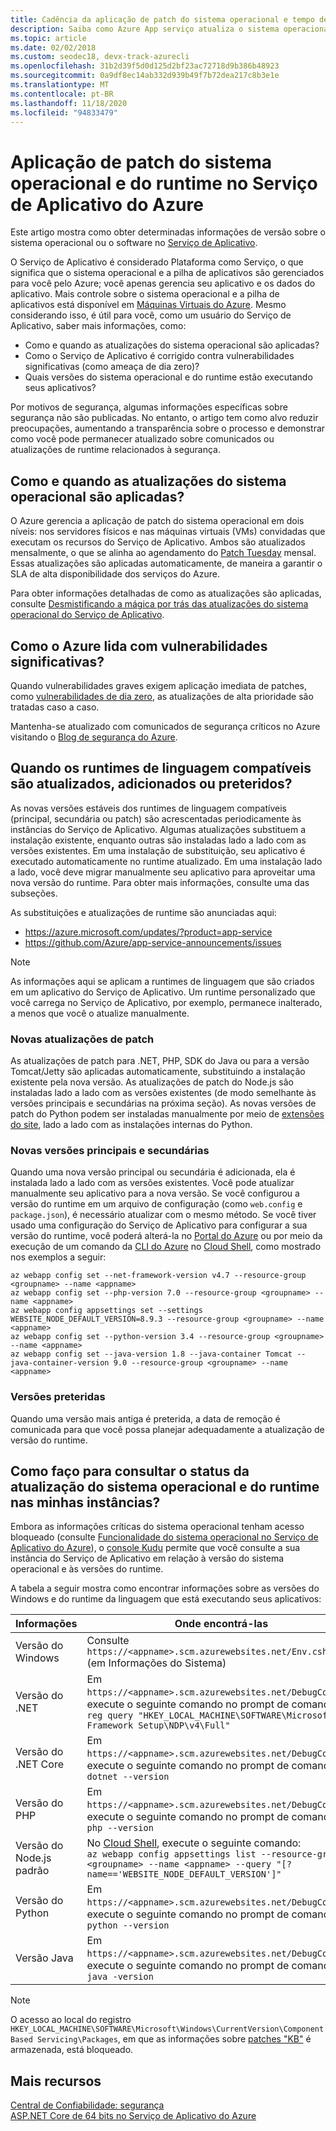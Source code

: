 ```yaml
---
title: Cadência da aplicação de patch do sistema operacional e tempo de execução
description: Saiba como Azure App serviço atualiza o sistema operacional e os tempos de execução, os tempos de execução e o nível de patch que seus aplicativos têm e como você pode obter comunicados de atualização.
ms.topic: article
ms.date: 02/02/2018
ms.custom: seodec18, devx-track-azurecli
ms.openlocfilehash: 31b2d39f5d0d125d2bf23ac72718d9b386b48923
ms.sourcegitcommit: 0a9df8ec14ab332d939b49f7b72dea217c8b3e1e
ms.translationtype: MT
ms.contentlocale: pt-BR
ms.lasthandoff: 11/18/2020
ms.locfileid: "94833479"
---
```

# <a name="os-and-runtime-patching-in-azure-app-service"></a>Aplicação de patch do sistema operacional e do runtime no Serviço de Aplicativo do Azure

Este artigo mostra como obter determinadas informações de versão sobre o sistema operacional ou o software no [Serviço de Aplicativo](overview.md). 

O Serviço de Aplicativo é considerado Plataforma como Serviço, o que significa que o sistema operacional e a pilha de aplicativos são gerenciados para você pelo Azure; você apenas gerencia seu aplicativo e os dados do aplicativo. Mais controle sobre o sistema operacional e a pilha de aplicativos está disponível em [Máquinas Virtuais do Azure](../virtual-machines/index.yml). Mesmo considerando isso, é útil para você, como um usuário do Serviço de Aplicativo, saber mais informações, como:

-   Como e quando as atualizações do sistema operacional são aplicadas?
-   Como o Serviço de Aplicativo é corrigido contra vulnerabilidades significativas (como ameaça de dia zero)?
-   Quais versões do sistema operacional e do runtime estão executando seus aplicativos?

Por motivos de segurança, algumas informações específicas sobre segurança não são publicadas. No entanto, o artigo tem como alvo reduzir preocupações, aumentando a transparência sobre o processo e demonstrar como você pode permanecer atualizado sobre comunicados ou atualizações de runtime relacionados à segurança.

## <a name="how-and-when-are-os-updates-applied"></a>Como e quando as atualizações do sistema operacional são aplicadas?

O Azure gerencia a aplicação de patch do sistema operacional em dois níveis: nos servidores físicos e nas máquinas virtuais (VMs) convidadas que executam os recursos do Serviço de Aplicativo. Ambos são atualizados mensalmente, o que se alinha ao agendamento do [Patch Tuesday](/security-updates/) mensal. Essas atualizações são aplicadas automaticamente, de maneira a garantir o SLA de alta disponibilidade dos serviços do Azure. 

Para obter informações detalhadas de como as atualizações são aplicadas, consulte [Desmistificando a mágica por trás das atualizações do sistema operacional do Serviço de Aplicativo](https://azure.github.io/AppService/2018/01/18/Demystifying-the-magic-behind-App-Service-OS-updates.html).

## <a name="how-does-azure-deal-with-significant-vulnerabilities"></a>Como o Azure lida com vulnerabilidades significativas?

Quando vulnerabilidades graves exigem aplicação imediata de patches, como [vulnerabilidades de dia zero](https://wikipedia.org/wiki/Zero-day_(computing)), as atualizações de alta prioridade são tratadas caso a caso.

Mantenha-se atualizado com comunicados de segurança críticos no Azure visitando o [Blog de segurança do Azure](https://azure.microsoft.com/blog/topics/security/). 

## <a name="when-are-supported-language-runtimes-updated-added-or-deprecated"></a>Quando os runtimes de linguagem compatíveis são atualizados, adicionados ou preteridos?

As novas versões estáveis dos runtimes de linguagem compatíveis (principal, secundária ou patch) são acrescentadas periodicamente às instâncias do Serviço de Aplicativo. Algumas atualizações substituem a instalação existente, enquanto outras são instaladas lado a lado com as versões existentes. Em uma instalação de substituição, seu aplicativo é executado automaticamente no runtime atualizado. Em uma instalação lado a lado, você deve migrar manualmente seu aplicativo para aproveitar uma nova versão do runtime. Para obter mais informações, consulte uma das subseções.

As substituições e atualizações de runtime são anunciadas aqui:

- https://azure.microsoft.com/updates/?product=app-service 
- https://github.com/Azure/app-service-announcements/issues

> [!NOTE] 
> As informações aqui se aplicam a runtimes de linguagem que são criados em um aplicativo do Serviço de Aplicativo. Um runtime personalizado que você carrega no Serviço de Aplicativo, por exemplo, permanece inalterado, a menos que você o atualize manualmente.
>
>

### <a name="new-patch-updates"></a>Novas atualizações de patch

As atualizações de patch para .NET, PHP, SDK do Java ou para a versão Tomcat/Jetty são aplicadas automaticamente, substituindo a instalação existente pela nova versão. As atualizações de patch do Node.js são instaladas lado a lado com as versões existentes (de modo semelhante às versões principais e secundárias na próxima seção). As novas versões de patch do Python podem ser instaladas manualmente por meio de [extensões do site](https://azure.microsoft.com/blog/azure-web-sites-extensions/), lado a lado com as instalações internas do Python.

### <a name="new-major-and-minor-versions"></a>Novas versões principais e secundárias

Quando uma nova versão principal ou secundária é adicionada, ela é instalada lado a lado com as versões existentes. Você pode atualizar manualmente seu aplicativo para a nova versão. Se você configurou a versão do runtime em um arquivo de configuração (como `web.config` e `package.json`), é necessário atualizar com o mesmo método. Se você tiver usado uma configuração do Serviço de Aplicativo para configurar a sua versão do runtime, você poderá alterá-la no [Portal do Azure](https://portal.azure.com) ou por meio da execução de um comando da [CLI do Azure](/cli/azure/get-started-with-azure-cli) no [Cloud Shell](../cloud-shell/overview.md), como mostrado nos exemplos a seguir:

```azurecli-interactive
az webapp config set --net-framework-version v4.7 --resource-group <groupname> --name <appname>
az webapp config set --php-version 7.0 --resource-group <groupname> --name <appname>
az webapp config appsettings set --settings WEBSITE_NODE_DEFAULT_VERSION=8.9.3 --resource-group <groupname> --name <appname>
az webapp config set --python-version 3.4 --resource-group <groupname> --name <appname>
az webapp config set --java-version 1.8 --java-container Tomcat --java-container-version 9.0 --resource-group <groupname> --name <appname>
```

### <a name="deprecated-versions"></a>Versões preteridas  

Quando uma versão mais antiga é preterida, a data de remoção é comunicada para que você possa planejar adequadamente a atualização de versão do runtime. 

## <a name="how-can-i-query-os-and-runtime-update-status-on-my-instances"></a>Como faço para consultar o status da atualização do sistema operacional e do runtime nas minhas instâncias?  

Embora as informações críticas do sistema operacional tenham acesso bloqueado (consulte [Funcionalidade do sistema operacional no Serviço de Aplicativo do Azure](operating-system-functionality.md)), o [console Kudu](https://github.com/projectkudu/kudu/wiki/Kudu-console) permite que você consulte a sua instância do Serviço de Aplicativo em relação à versão do sistema operacional e às versões do runtime. 

A tabela a seguir mostra como encontrar informações sobre as versões do Windows e do runtime da linguagem que está executando seus aplicativos:

| Informações | Onde encontrá-las | 
|-|-|
| Versão do Windows | Consulte `https://<appname>.scm.azurewebsites.net/Env.cshtml` (em Informações do Sistema) |
| Versão do .NET | Em `https://<appname>.scm.azurewebsites.net/DebugConsole`, execute o seguinte comando no prompt de comando: <br>`reg query "HKEY_LOCAL_MACHINE\SOFTWARE\Microsoft\NET Framework Setup\NDP\v4\Full"` |
| Versão do .NET Core | Em `https://<appname>.scm.azurewebsites.net/DebugConsole`, execute o seguinte comando no prompt de comando: <br> `dotnet --version` |
| Versão do PHP | Em `https://<appname>.scm.azurewebsites.net/DebugConsole`, execute o seguinte comando no prompt de comando: <br> `php --version` |
| Versão do Node.js padrão | No [Cloud Shell](../cloud-shell/overview.md), execute o seguinte comando: <br> `az webapp config appsettings list --resource-group <groupname> --name <appname> --query "[?name=='WEBSITE_NODE_DEFAULT_VERSION']"` |
| Versão do Python | Em `https://<appname>.scm.azurewebsites.net/DebugConsole`, execute o seguinte comando no prompt de comando: <br> `python --version` |  
| Versão Java | Em `https://<appname>.scm.azurewebsites.net/DebugConsole`, execute o seguinte comando no prompt de comando: <br> `java -version` |  

> [!NOTE]  
> O acesso ao local do registro `HKEY_LOCAL_MACHINE\SOFTWARE\Microsoft\Windows\CurrentVersion\Component Based Servicing\Packages`, em que as informações sobre [patches "KB"](/security-updates/SecurityBulletins/securitybulletins) é armazenada, está bloqueado.
>
>

## <a name="more-resources"></a>Mais recursos

[Central de Confiabilidade: segurança](https://www.microsoft.com/en-us/trustcenter/security)  
[ASP.NET Core de 64 bits no Serviço de Aplicativo do Azure](https://gist.github.com/glennc/e705cd85c9680d6a8f1bdb62099c7ac7)
